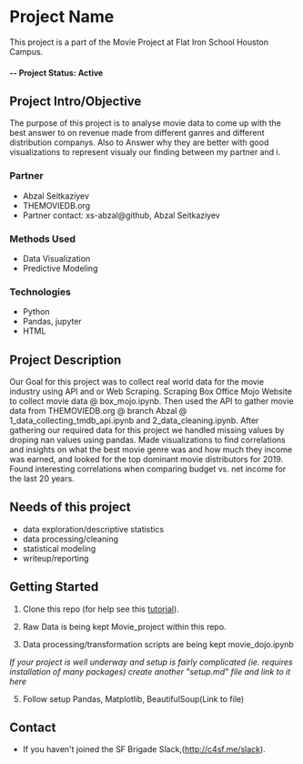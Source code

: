 # Project Name
This project is a part of the Movie Project at Flat Iron School Houston Campus.

#### -- Project Status: Active

## Project Intro/Objective
The purpose of this project is to analyse movie data to come up with the best answer to on revenue made from different ganres and different distribution companys. Also to Answer why they are better with good visualizations to represent visualy our finding between my partner and i.

### Partner
* Abzal Seitkaziyev
* THEMOVIEDB.org
* Partner contact: xs-abzal@github, Abzal Seitkaziyev

### Methods Used
* Data Visualization
* Predictive Modeling

### Technologies
* Python
* Pandas, jupyter
* HTML

## Project Description
Our Goal for this project was to collect real world data for the movie industry using API and or Web Scraping.
Scraping Box Office Mojo Website to collect movie data @ box_mojo.ipynb.
Then used the API to gather movie data from THEMOVIEDB.org @ branch Abzal @ 1_data_collecting_tmdb_api.ipynb and 2_data_cleaning.ipynb.
After gathering our required data for this project we handled missing values by droping nan values using pandas.
Made visualizations to find correlations and insights on what the best movie genre was and how much they income was earned, and looked for the top dominant movie distributors for 2019.
Found interesting correlations when comparing budget vs. net income for the last 20 years.


## Needs of this project

- data exploration/descriptive statistics
- data processing/cleaning
- statistical modeling
- writeup/reporting

## Getting Started

1. Clone this repo (for help see this [tutorial](https://help.github.com/articles/cloning-a-repository/)).
2. Raw Data is being kept Movie_project within this repo.
    
3. Data processing/transformation scripts are being kept movie_dojo.ipynb

*If your project is well underway and setup is fairly complicated (ie. requires installation of many packages) create another "setup.md" file and link to it here*  

5. Follow setup Pandas, Matplotlib, BeautifulSoup(Link to file)

## Contact
* If you haven't joined the SF Brigade Slack,(http://c4sf.me/slack).  

